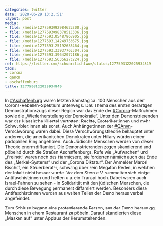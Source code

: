 ```yaml
---
categories: twitter
date: '2020-06-29 13:21:51'
layout: post
media:
- file: /media/1277593092984627200.jpg
- file: /media/1277593098378510336.jpg
- file: /media/1277593105487867905.jpg
- file: /media/1277593114249756675.jpg
- file: /media/1277593125192638464.jpg
- file: /media/1277593133937762304.jpg
- file: /media/1277593139642077186.jpg
- file: /media/1277593156356276224.jpg
ref: https://twitter.com/schwarzlichtwue/status/1277593122025934849
tags:
- corona
- qanon
- aschaffenburg
title: 1277593122025934849
---
```

In [#Aschaffenburg](/t/aschaffenburg) waren letzten Samstag ca. 100 Menschen aus dem Corona-Rebellen-Spektrum unterwegs. Das Thema des ersten derartigen Demonstrationszugs dieser Region war das Ende der [#Corona](/t/corona)-Maßnahmen sowie die „Wiederherstellung der Demokratie“. 
Unter den Demonstrierenden war das klassische Klientel vertreten: Rechte, Esoteriker:innen und mehr Schwurbler:innen als sonst. Auch Anhänger:innen der [#QAnon](/t/qanon)-Verschwörung waren dabei. 
Diese Verschwörungstheorie behauptet unter anderem, die amerikanischen Demokraten unter Hillary würden einem pädophilen Ring angehören. Auch Jüdische Menschen werden von dieser Theorie enorm diffamiert.
Die Demonstrierenden zogen skandierend und pöbelnd durch die Straßen Aschaffenburgs. Rufe wie „Aufwachen“ und „Freiheit“ waren noch das Harmlosere, sie forderten nämlich auch das Ende des „Merkel-Systems“ und der „Corona Diktatur“.
Der Anmelder Marcel Bischof, ein Steuerberater, schwang über sein Megafon Reden, in welchen der Inhalt nicht besser wurde.
Vor dem Stern e.V. sammelten sich einige Antifaschist:innen und hielten u.a. ein Transpi hoch. Dabei waren auch Israel-Fahnen zu sehen – in Solidarität mit den jüdischen Menschen, die durch diese Bewegung permanent diffamiert werden. 
Besonders diese Antifaschist:innen wurden aus weiten Teilen der Demo heraus verbal angefeindet. 



Zum Schluss begann eine protestierende Person, aus der Demo heraus gg. Menschen in einem Restaurant zu pöbeln. Darauf skandierten diese „Masken auf“ unter Applaus der Herumstehenden.